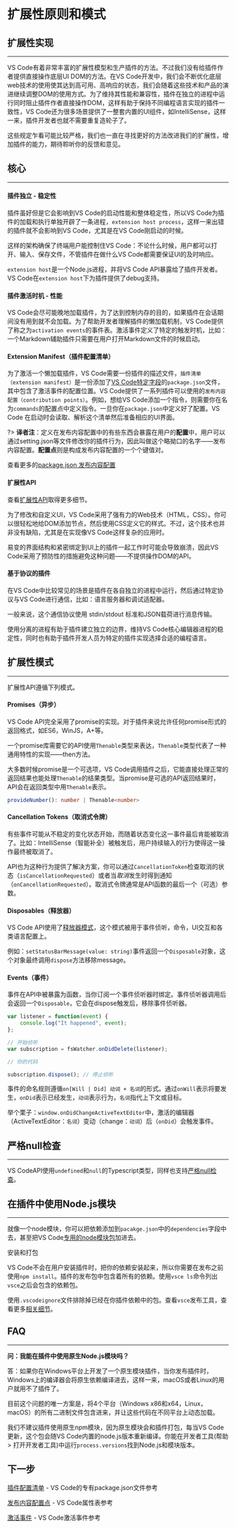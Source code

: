 # 扩展性原则和模式

## 扩展性实现
---

VS Code有着非常丰富的扩展性模型和生产插件的方法。不过我们没有给插件作者提供直接操作底层UI DOM的方法。在VS Code开发中，我们会不断优化底层web技术的使用使其达到高可用、高响应的状态，我们会随着这些技术和产品的演进继续调整DOM的使用方式。为了维持其性能和兼容性，插件在独立的进程中运行同时阻止插件作者直接操作DOM，这样有助于保持不同编程语言实现的插件一致性，VS Code还为很多场景提供了一整套内置的UI组件，如IntelliSense，这样一来，插件开发者也就不需要重复造轮子了。

这些规定乍看可能比较严格，我们也一直在寻找更好的方法改进我们的扩展性，增加插件的能力，期待聆听你的反馈和意见。

## 核心
---

#### 插件独立 - 稳定性

插件虽好但是它会影响到VS Code的启动性能和整体稳定性，所以VS Code为插件的加载和执行单独开辟了一条进程，`extension host process`，这样一来出错的插件就不会影响到VS Code，尤其是在VS Code刚启动的时候。

这样的架构确保了终端用户能控制住VS Code：不论什么时候，用户都可以打开、输入、保存文件，不管插件在做什么VS Code都需要保证UI的及时响应。

`extension host`是一个Node.js进程，并将VS Code API暴露给了插件开发者。VS Code在`extension host`下为插件提供了debug支持。

#### 插件激活时机 - 性能

VS Code会尽可能晚地加载插件，为了达到控制内存的目的，如果插件在会话期间没有用到就不会加载。为了帮助开发者理解插件的懒加载机制，VS Code提供了称之为`activation events`的事件表。激活事件定义了特定的触发时机，比如：一个Markdown辅助插件只需要在用户打开Markdown文件的时候启动。

#### Extension Manifest（插件配置清单）

为了激活一个懒加载插件，VS Code需要一份插件的描述文件，`插件清单（extension manifest）`是一份添加了[VS Code特定字段](/extensibility-reference/extension-manifest.md)的`package.json`文件，其中包含了激活事件的配置位置。VS Code提供了一系列插件可以使用的`发布内容配置（contribution points）`。例如，想给VS Code添加一个指令，则需要你在名为`commands`的配置点中定义指令。一旦你在`package.json`中定义好了配置。VS Code 在启动时会读取、解析这个清单然后准备相应的UI界面。

?> **译者注**：定义在发布内容配置中的有些东西会暴露在用户的**配置**中，用户可以通过setting.json等文件修改你的插件行为，因此叫做这个略拗口的名字——发布内容配置。**配置点**则是构成发布内容配置的一个个键值对。

查看更多的[package.json 发布内容配置](/extensibility-reference/contribution-points.md)

#### 扩展性API

查看[扩展性API](/extensibility-reference/vscode-api.md)取得更多细节。

为了修改和自定义UI，VS Code采用了强有力的Web技术（HTML，CSS）。你可以很轻松地给DOM添加节点，然后使用CSS定义它的样式。不过，这个技术也并非没有缺陷，尤其是在实现像VS Code这样复杂的应用时。

易变的界面结构和紧密绑定到UI上的插件一起工作时可能会导致崩溃，因此VS Code采用了预防性的措施避免这种问题——不提供操作DOM的API。

#### 基于协议的插件

在VS Code中比较常见的场景是插件在各自独立的进程中运行，然后通过特定协议与VS Code进行通信，比如：语言服务器和调试适配器。

一般来说，这个通信协议使用 stdin/stdout 标准和JSON载荷进行消息传输。

使用分离的进程有助于插件建立独立的边界，维持VS Code核心编辑器进程的稳定性，同时也有助于插件开发人员为特定的插件实现选择合适的编程语言。

## 扩展性模式
---

扩展性API遵循下列模式。

#### Promises（异步）

VS Code API完全采用了promise的实现。对于插件来说允许任何promise形式的返回格式，如ES6，WinJS，A+等。

一个promise库需要它的API使用`Thenable`类型来表达，`Thenable`类型代表了一种通用特性的实现——then方法。

大多数时候promise是一个可选项，VS Code调用插件之后，它能直接处理正常的返回结果也能处理`Thenable`的结果类型。当promise是可选的API返回结果时，API会在返回类型中用`Thenable`表示。

```typescript
provideNumber(): number | Thenable<number>
```

#### Cancellation Tokens（取消式令牌）

有些事件可能从不稳定的变化状态开始，而随着状态变化这一事件最后肯能被取消了。比如：IntelliSense（智能补全）被触发后，用户持续输入的行为使得这一操作最终被取消了。

API也为这种行为提供了解决方案，你可以通过`CancellationToken`检查取消的状态（`isCancellationRequested`）或者当*取消*发生时得到通知（`onCancellationRequested`）。取消式令牌通常是API函数的最后一个（可选）参数。

#### Disposables（释放器）

VS Code API使用了[释放器模式](https://en.wikipedia.org/wiki/Dispose_pattern)，这个模式被用于事件侦听，命令，UI交互和各类语言配置上。

例如：`setStatusBarMessage(value: string)`事件返回一个`Disposable`对象，这个对象最终调用`dispose`方法移除message。

#### Events（事件）

事件在API中被暴露为函数，当你订阅一个事件侦听器时绑定。事件侦听器调用后会返回一个`Disposable`，它会在dispose触发后，移除事件侦听器。

```typescript
var listener = function(event) {
    console.log("It happened", event);
};

// 开始侦听
var subscription = fsWatcher.onDidDelete(listener);

// 你的代码

subscription.dispose(); // 停止侦听
```

事件的命名规则遵循`on[Will | Did] 动词 + 名词`的形式。通过`onWill`表示将要发生，`onDid`表示已经发生，`动词`表示行为，`名词`指代上下文或目标。

举个栗子：`window.onDidChangeActiveTextEditor`中，激活的编辑器（ActiveTextEditor：`名词`）变动（change：`动词`）后（`onDid`）会触发事件。

## 严格null检查
---

VS CodeAPI使用`undefined`和`null`的Typescript类型，同样也支持[严格null检查](https://github.com/Microsoft/TypeScript/pull/7140)。

## 在插件中使用Node.js模块
---

就像一个node模块，你可以把依赖添加到`pacakge.json`中的`dependencies`字段中去，甚至把VS Code[专用的node模块包](https://code.visualstudio.com/docs/extensionAPI/extension-manifest#_useful-node-modules)加进去。

安装和打包

VS Code不会在用户安装插件时，把你的依赖安装起来，所以你需要在发布之前使用`npm install`。插件的发布包中包含着所有的依赖。使用`vsce ls`命令列出`vsce`之后会包含的依赖包。

使用`.vscodeignore`文件排除掉已经在你插件依赖中的包。查看`vsce`发布工具，查看更多[相关细节](https://code.visualstudio.com/docs/extensions/publish-extension#_vscodeignore)。

## FAQ
---
**问：我能在插件中使用原生Node.js模块吗？**

答：如果你在Windows平台上开发了一个原生模块插件，当你发布插件时，Windows上的编译器会将原生依赖编译进去，这样一来，macOS或者Linux的用户就用不了插件了。

目前这个问题的唯一方案是，将4个平台（Windows x86和x64，Linux，macOS）的所有二进制文件包含进来，并让这些代码在不同平台上动态加载。

我们不建议插件使用原生npm模块，因为原生模块会和插件打包，每当VS Code更新，这个包会随VS Code内置的node.js版本重新编译。你能在开发者工具(帮助 > 打开开发者工具)中运行`process.versions`找到Node.js和模块版本。

## 下一步

[插件配置清单](/extensibility-reference/extension-manifest.md) - VS Code的专有package.json文件参考

[发布内容配置点](/extensibility-reference/contribution-points.md) - VS Code属性表参考

[激活事件](/extensibility-reference/activation-events.md) - VS Code激活事件参考